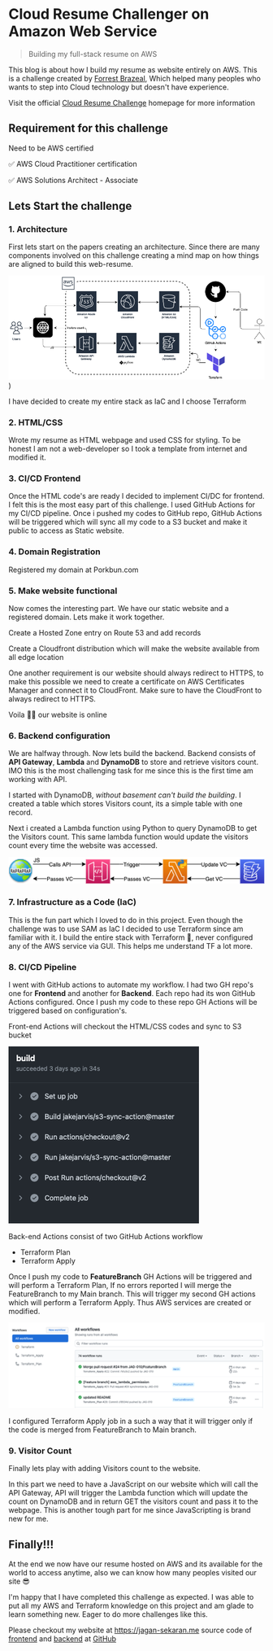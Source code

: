 # Cloud Resume Challenger on Amazon Web Service
> Building my full-stack resume on AWS

This blog is about how I build my resume as website entirely on AWS. This is a challenge created by [Forrest Brazeal](https://twitter.com/forrestbrazeal), Which helped many peoples who wants to step into Cloud technology but doesn't have experience. 

Visit the official [Cloud Resume Challenge](https://cloudresumechallenge.dev) homepage for more information

## Requirement for this challenge
Need to be AWS certified 

✅  AWS Cloud Practitioner certification

✅  AWS Solutions Architect - Associate 


## Lets Start the challenge

### 1. Architecture
First lets start on the papers creating an architecture. Since there are many components involved on this challenge creating a mind map on how things are aligned to build this web-resume.

   ![CRC Architecture](HTML-Webpage/images/CRC-Architecture.png))

I have decided to create my entire stack as IaC and I choose Terraform 

### 2. HTML/CSS 
Wrote my resume as HTML webpage and used CSS for styling. To be honest I am not a web-developer so I took a template from internet and modified it. 

### 3. CI/CD Frontend
Once the HTML code's are ready I decided to implement CI/DC for frontend. I felt this is the most easy part of this challenge.
I used GitHub Actions for my CI/CD pipeline. Once i pushed my codes to GitHub repo, GitHub Actions will be triggered which will sync all my code to a S3 bucket and make it public to access as Static website.

### 4. Domain Registration 
Registered my domain at Porkbun.com 

### 5. Make website functional
Now comes the interesting part. We have our static website and a registered domain. Lets make it work together.

Create a Hosted Zone entry on Route 53 and add records

Create a Cloudfront distribution which will make the website available from all edge location 

One another requirement is our website should always redirect to HTTPS, to make this possible we need to create a certificate on AWS Certificates Manager and connect it to CloudFront. Make sure to have the CloudFront to always redirect to HTTPS.

Voila 💪🏼  our website is online 

### 6. Backend configuration

We are halfway through. Now lets build the backend. Backend consists of **API Gateway**, **Lambda** and **DynamoDB** to store and retrieve visitors count. IMO this is the most challenging task for me since this is the first time am working with API.

I started with DynamoDB, *without basement can't build the building*. I created a table which stores Visitors count, its a simple table with one record. 

Next i created a Lambda function using Python to query DynamoDB to get the Visitors count. This same lambda function would update the visitors count every time the website was accessed. 


![Backend](HTML-Webpage/images/Backend-Arch.png)

### 7. Infrastructure as a Code (IaC)

This is the fun part which I loved to do in this project. Even though the challenge was to use SAM as IaC I decided to use Terraform since am familiar with it. I build the entire stack with Terraform 💯, never configured any of the AWS service via GUI. This helps me understand TF a lot more. 

### 8. CI/CD Pipeline

I went with GitHub actions to automate my workflow. I had two GH repo's one for **Frontend** and another for **Backend**. Each repo had its won GitHub Actions configured. Once I push my code to these repo GH Actions will be triggered based on configuration's.

Front-end Actions will checkout the HTML/CSS codes and sync to S3 bucket

![GitHub Actions Frontend](HTML-Webpage/images/GH-A-Frontend.png)

Back-end Actions consist of two GitHub Actions workflow 
- Terraform Plan
- Terraform Apply

Once I push my code to **FeatureBranch** GH Actions will be triggered and will perform a Terraform Plan, If no errors reported I will merge the FeatureBranch to my Main branch. This will trigger my second GH actions which will perform a Terraform Apply. Thus AWS services are created or modified. 

![Github Actions Backend](HTML-Webpage/images/GH-A-Backend.png)

I configured Terraform Apply job in a such a way that it will trigger only if the code is merged from FeatureBranch to Main branch. 

### 9. Visitor Count

Finally lets play with adding Visitors count to the website.

In this part we need to have a JavaScript on our website which will call the API Gateway, API will trigger the Lambda function which will update the count on DynamoDB and in return GET the visitors count and pass it to the webpage.
This is another tough part for me since JavaScripting is brand new for me.

## Finally!!!

At the end we now have our resume hosted on AWS and its available for the world to access anytime, also we can know how many peoples visited our site 😎

I'm happy that I have completed this challenge as expected. I was able to put all my AWS and Terraform knowledge on this project and am glade to learn something new. 
Eager to do more challenges like this.

Please checkout my website at https://jagan-sekaran.me
source code of [frontend](https://github.com/JAG-010/aws-crc-frontend) and [backend](https://github.com/JAG-010/aws-crc) at [GitHub](https://github.com/JAG-010)
